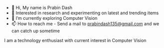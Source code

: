 - 👋 Hi, My name is Prabin Dash
- 👀 Interested in research and experimenting on latest and trending items
- 🌱 I’m currently exploring Computer Vision
- 📫 How to reach me - Send a mail to prabindash135@gmail.com and we can catch up sometime

I am a technology enthusiast with current interest in Computer Vision
